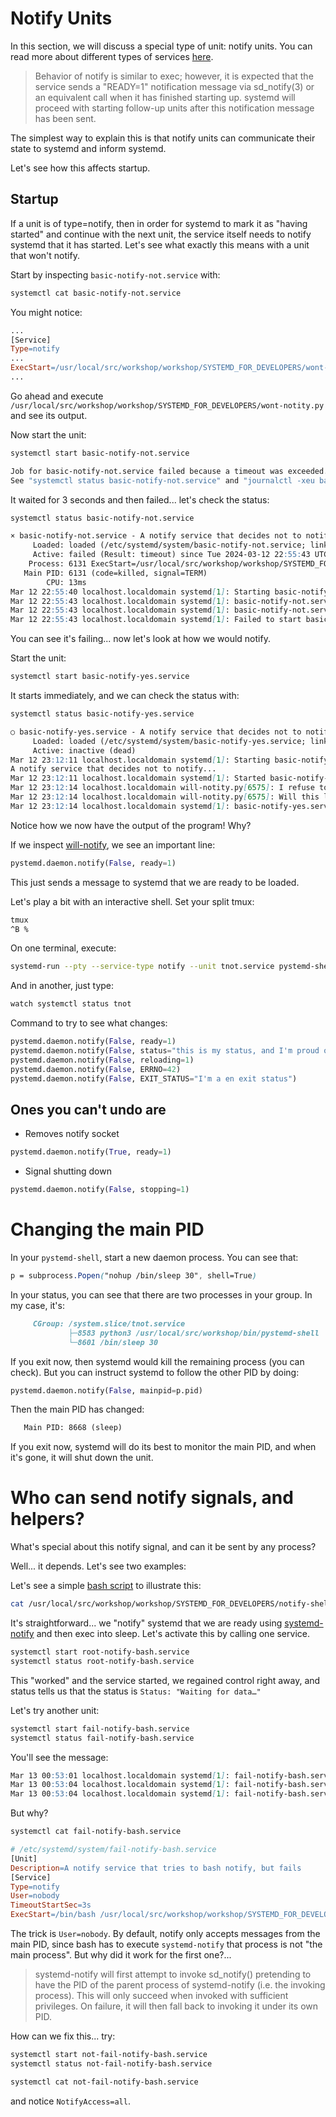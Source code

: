 Notify Units
================

In this section, we will discuss a special type of unit: notify units. You can read more about different types of services [here](https://www.freedesktop.org/software/systemd/man/latest/systemd.service.html#Type=).

> Behavior of notify is similar to exec; however, it is expected that the service sends a "READY=1" notification message via sd\_notify(3) or an equivalent call when it has finished starting up. systemd will proceed with starting follow-up units after this notification message has been sent.
> 
> 

The simplest way to explain this is that notify units can communicate their state to systemd and inform systemd.

Let's see how this affects startup.

Startup
------

If a unit is of type=notify, then in order for systemd to mark it as "having started" and continue with the next unit, the service itself needs to notify systemd that it has started. Let's see what exactly this means with a unit that won't notify.

Start by inspecting `basic-notify-not.service` with:
```bash
systemctl cat basic-notify-not.service
```
You might notice:
```makefile
...
[Service]
Type=notify
...
ExecStart=/usr/local/src/workshop/workshop/SYSTEMD_FOR_DEVELOPERS/wont-notity.py
...
```
Go ahead and execute `/usr/local/src/workshop/workshop/SYSTEMD_FOR_DEVELOPERS/wont-notity.py` and see its output.

Now start the unit:
```bash
systemctl start basic-notify-not.service
```
```bash
Job for basic-notify-not.service failed because a timeout was exceeded.
See "systemctl status basic-notify-not.service" and "journalctl -xeu basic-notify-not.service" for details.
```
It waited for 3 seconds and then failed... let's check the status:
```bash
systemctl status basic-notify-not.service
```
```markdown
× basic-notify-not.service - A notify service that decides not to notify
     Loaded: loaded (/etc/systemd/system/basic-notify-not.service; linked; preset: disabled)
     Active: failed (Result: timeout) since Tue 2024-03-12 22:55:43 UTC; 16s ago
    Process: 6131 ExecStart=/usr/local/src/workshop/workshop/SYSTEMD_FOR_DEVELOPERS/wont-notity.py (code=killed, signal=TERM)
   Main PID: 6131 (code=killed, signal=TERM)
        CPU: 13ms
Mar 12 22:55:40 localhost.localdomain systemd[1]: Starting basic-notify-not.service - A notify service that decides not to notify...
Mar 12 22:55:43 localhost.localdomain systemd[1]: basic-notify-not.service: start operation timed out. Terminating.
Mar 12 22:55:43 localhost.localdomain systemd[1]: basic-notify-not.service: Failed with result 'timeout'.
Mar 12 22:55:43 localhost.localdomain systemd[1]: Failed to start basic-notify-not.service - A notify service that decides not to notify.
```
You can see it's failing... now let's look at how we would notify.

Start the unit:
```bash
systemctl start basic-notify-yes.service
```
It starts immediately, and we can check the status with:
```bash
systemctl status basic-notify-yes.service
```
```markdown
○ basic-notify-yes.service - A notify service that decides not to notify
     Loaded: loaded (/etc/systemd/system/basic-notify-yes.service; linked; preset: disabled)
     Active: inactive (dead)
Mar 12 23:12:11 localhost.localdomain systemd[1]: Starting basic-notify-yes.service -
A notify service that decides not to notify...
Mar 12 23:12:11 localhost.localdomain systemd[1]: Started basic-notify-yes.service - A notify service that decides not to notify.
Mar 12 23:12:14 localhost.localdomain will-notity.py[6575]: I refuse to notify
Mar 12 23:12:14 localhost.localdomain will-notity.py[6575]: Will this line be reached?
Mar 12 23:12:14 localhost.localdomain systemd[1]: basic-notify-yes.service: Deactivated successfully.
```
Notice how we now have the output of the program! Why?

If we inspect [will-notify](will-notity.py), we see an important line:

```python
pystemd.daemon.notify(False, ready=1)
```
This just sends a message to systemd that we are ready to be loaded.

Let's play a bit with an interactive shell. Set your split tmux:

```bash
tmux
^B %
```
On one terminal, execute:
```bash
systemd-run --pty --service-type notify --unit tnot.service pystemd-shell
```
And in another, just type:

```bash
watch systemctl status tnot
```
Command to try to see what changes:
```python
pystemd.daemon.notify(False, ready=1)
pystemd.daemon.notify(False, status="this is my status, and I'm proud of it")
pystemd.daemon.notify(False, reloading=1)
pystemd.daemon.notify(False, ERRNO=42)
pystemd.daemon.notify(False, EXIT_STATUS="I'm a en exit status")
```
## Ones you can't undo are

* Removes notify socket
```python
pystemd.daemon.notify(True, ready=1)
```
* Signal shutting down
```python
pystemd.daemon.notify(False, stopping=1)
```
# Changing the main PID

In your `pystemd-shell`, start a new daemon process. You can see that:
```css
p = subprocess.Popen("nohup /bin/sleep 30", shell=True)
```
In your status, you can see that there are two processes in your group. In my case, it's:
```markdown
     CGroup: /system.slice/tnot.service
             ├─8583 python3 /usr/local/src/workshop/bin/pystemd-shell
             └─8601 /bin/sleep 30
```
If you exit now, then systemd would kill the remaining process (you can check). But you can instruct systemd to follow the other PID by doing:
```python
pystemd.daemon.notify(False, mainpid=p.pid)
```
Then the main PID has changed:
```markdown
   Main PID: 8668 (sleep)
```
If you exit now, systemd will do its best to monitor the main PID, and when it's gone, it will shut down the unit.

# Who can send notify signals, and helpers?

What's special about this notify signal, and can it be sent by any process?

Well... it depends. Let's see two examples:

Let's see a simple [bash script](notify-shell.sh) to illustrate this:
```bash
cat /usr/local/src/workshop/workshop/SYSTEMD_FOR_DEVELOPERS/notify-shell.sh
```
It's straightforward... we "notify" systemd that we are ready using [systemd-notify](https://www.freedesktop.org/software/systemd/man/latest/systemd-notify.html) and then exec into sleep. Let's activate this by calling one service.

```bash
systemctl start root-notify-bash.service
systemctl status root-notify-bash.service
```
This "worked" and the service started, we regained control right away, and status tells
us that the status is `Status: "Waiting for data…"`

Let's try another unit:
```bash
systemctl start fail-notify-bash.service
systemctl status fail-notify-bash.service
```
You'll see the message:
```markdown
Mar 13 00:53:01 localhost.localdomain systemd[1]: fail-notify-bash.service: Got notification message from PID 11227, but reception only permitted for main PID 11226
Mar 13 00:53:04 localhost.localdomain systemd[1]: fail-notify-bash.service: start operation timed out. Terminating.
Mar 13 00:53:04 localhost.localdomain systemd[1]: fail-notify-bash.service: Failed with result 'timeout'.
```
But why?

```bash
systemctl cat fail-notify-bash.service
```
```makefile
# /etc/systemd/system/fail-notify-bash.service
[Unit]
Description=A notify service that tries to bash notify, but fails
[Service]
Type=notify
User=nobody
TimeoutStartSec=3s
ExecStart=/bin/bash /usr/local/src/workshop/workshop/SYSTEMD_FOR_DEVELOPERS/notify-shell.sh
```
The trick is `User=nobody`. By default, notify only accepts messages from the main PID, since bash has to execute `systemd-notify` that process is not "the main process". But why did it work for the first one?...
> systemd-notify will first attempt to invoke sd\_notify() pretending to have the PID of the parent process of systemd-notify (i.e. the invoking process). This will only succeed when invoked with sufficient privileges. On failure, it will then fall back to invoking it under its own PID.
> 
> 

How can we fix this... try:
```bash
systemctl start not-fail-notify-bash.service
systemctl status not-fail-notify-bash.service
```
```bash
systemctl cat not-fail-notify-bash.service
```
and notice `NotifyAccess=all`.